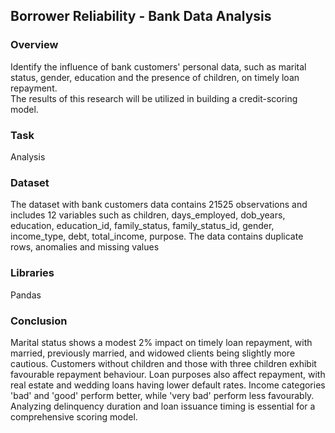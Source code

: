 ## Borrower Reliability - Bank Data Analysis

### Overview
Identify the influence of bank customers' personal data, such as marital status, gender, education and the presence of children, on timely loan repayment.  
The results of this research will be utilized in building a credit-scoring model.

### Task
Analysis

### Dataset
The dataset with bank customers data contains 21525 observations and includes 12 variables such as children, days_employed, dob_years, education,	education_id,	family_status,	family_status_id,	gender,	income_type,	debt,	total_income,	purpose. The data contains duplicate rows, anomalies and missing values
### Libraries
Pandas

### Conclusion
Marital status shows a modest 2% impact on timely loan repayment, with married, previously married, and widowed clients being slightly more cautious. Customers without children and those with three children exhibit favourable repayment behaviour. Loan purposes also affect repayment, with real estate and wedding loans having lower default rates. Income categories 'bad' and 'good' perform better, while 'very bad' perform less favourably. Analyzing delinquency duration and loan issuance timing is essential for a comprehensive scoring model.
